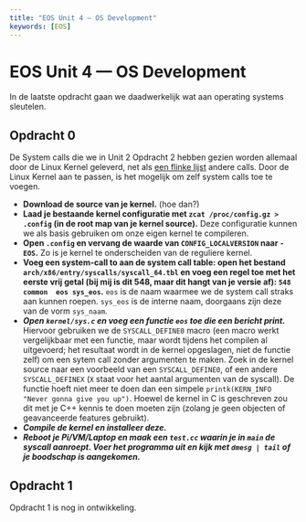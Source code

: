 ```yaml
---
title: "EOS Unit 4 — OS Development"
keywords: [EOS]
---
```


# EOS Unit 4 — OS Development

In de laatste opdracht gaan we daadwerkelijk wat aan operating systems sleutelen.

## Opdracht 0
De System calls die we in Unit 2 Opdracht 2 hebben gezien worden allemaal door de Linux Kernel geleverd, net als [een flinke lijst](https://www.tutorialspoint.com/unix_system_calls/index.htm) andere calls. Door de Linux Kernel aan te passen, is het mogelijk om zelf system calls toe te voegen.

- **Download de source van je kernel.** (hoe dan?)
- **Laad je bestaande kernel configuratie met `zcat /proc/config.gz > .config` (in de root map van je kernel source).** Deze configuratie kunnen we als basis gebruiken om onze eigen kernel te compileren.
- **Open `.config` en vervang de waarde van `CONFIG_LOCALVERSION` naar `-EOS`.** Zo is je kernel te onderscheiden van de reguliere kernel.
- **Voeg een system-call to aan de system call table: open het bestand `arch/x86/entry/syscalls/syscall_64.tbl` en voeg een regel toe met het eerste vrij getal (bij mij is dit 548, maar dit hangt van je versie af): `548	common	eos	sys_eos`.** `eos` is de naam waarmee we de system call straks aan kunnen roepen. `sys_eos` is de interne naam, doorgaans zijn deze van de vorm `sys_naam`.
- ***Open `kernel/sys.c` en voeg een functie `eos` toe die een bericht print.*** Hiervoor gebruiken we de `SYSCALL_DEFINE0` macro (een macro werkt vergelijkbaar met een functie, maar wordt tijdens het compilen al uitgevoerd; het resultaat wordt in de kernel opgeslagen, niet de functie zelf) om een sytem call zonder argumenten te maken. Zoek in de kernel source naar een voorbeeld van een `SYSCALL_DEFINE0`, of een andere `SYSCALL_DEFINEX` (`X` staat voor het aantal argumenten van de syscall). De functie hoeft niet meer te doen dan een simpele `printk(KERN_INFO "Never gonna give you up")`. Hoewel de kernel in C is geschreven zou dit met je C++ kennis te doen moeten zijn (zolang je geen objecten of geavanceerde features gebruikt).
- ***Compile de kernel en installeer deze.***
- ***Reboot je Pi/VM/Laptop en maak een `test.cc` waarin je in `main` de syscall aanroept. Voer het programma uit en kijk met `dmesg | tail` of je boodschap is aangekomen.***

## Opdracht 1
Opdracht 1 is nog in ontwikkeling.
